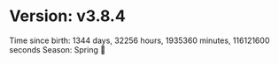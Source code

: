 # Version: v3.8.4
Time since birth: 1344 days, 32256 hours, 1935360 minutes, 116121600 seconds
Season: Spring 🌸
